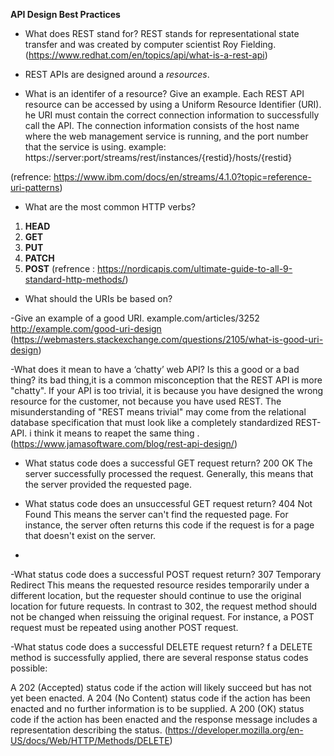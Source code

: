 **API Design Best Practices**

- What does REST stand for?
REST stands for representational state transfer and was created by computer scientist Roy Fielding.
(https://www.redhat.com/en/topics/api/what-is-a-rest-api)

- REST APIs are designed around a _resources_.

- What is an identifer of a resource? Give an example.
Each REST API resource can be accessed by using a Uniform Resource Identifier (URI).
he URI must contain the correct connection information to successfully call the API. The connection information consists of the host name where the web management service is running, and the port number that the service is using.
example: https://server:port/streams/rest/instances/{restid}/hosts/{restid}

(refrence: https://www.ibm.com/docs/en/streams/4.1.0?topic=reference-uri-patterns)

- What are the most common HTTP verbs?
1. **HEAD**
2. **GET**
3. **PUT**
4. **PATCH**
5. **POST** 
(refrence : https://nordicapis.com/ultimate-guide-to-all-9-standard-http-methods/)


- What should the URIs be based on?

-Give an example of a good URI.
example.com/articles/3252
http://example.com/good-uri-design
(https://webmasters.stackexchange.com/questions/2105/what-is-good-uri-design)

-What does it mean to have a ‘chatty’ web API? Is this a good or a bad thing?
its bad thing,it is a common misconception that the REST API is more "chatty". If your API is too trivial, it is because you have designed the wrong resource for the customer, not because you have used REST. The misunderstanding of "REST means trivial" may come from the relational database specification that must look like a completely standardized REST-API.
i think it means to reapet the same thing .
(https://www.jamasoftware.com/blog/rest-api-design/)


- What status code does a successful GET request return?
200 OK
The server successfully processed the request. Generally, this means that the server provided the requested page.

- What status code does an unsuccessful GET request return?
404 Not Found
This means the server can't find the requested page. For instance, the server often returns this code if the request is for a page that doesn't exist on the server.

- 
-What status code does a successful POST request return?
307 Temporary Redirect
This means the requested resource resides temporarily under a different location, but the requester should continue to use the original location for future requests. In contrast to 302, the request method should not be changed when reissuing the original request. For instance, a POST request must be repeated using another POST request.

-What status code does a successful DELETE request return?
f a DELETE method is successfully applied, there are several response status codes possible:

A 202 (Accepted) status code if the action will likely succeed but has not yet been enacted.
A 204 (No Content) status code if the action has been enacted and no further information is to be supplied.
A 200 (OK) status code if the action has been enacted and the response message includes a representation describing the status.
(https://developer.mozilla.org/en-US/docs/Web/HTTP/Methods/DELETE)